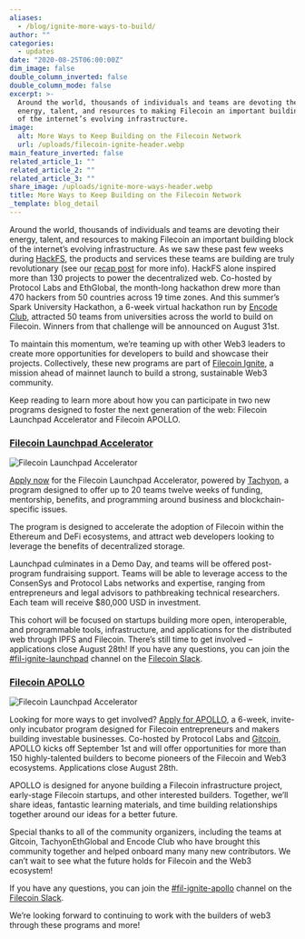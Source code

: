 ```yaml
---
aliases:
  - /blog/ignite-more-ways-to-build/
author: ""
categories:
  - updates
date: "2020-08-25T06:00:00Z"
dim_image: false
double_column_inverted: false
double_column_mode: false
excerpt: >-
  Around the world, thousands of individuals and teams are devoting their
  energy, talent, and resources to making Filecoin an important building block
  of the internet’s evolving infrastructure.
image:
  alt: More Ways to Keep Building on the Filecoin Network
  url: /uploads/filecoin-ignite-header.webp
main_feature_inverted: false
related_article_1: ""
related_article_2: ""
related_article_3: ""
share_image: /uploads/ignite-more-ways-header.webp
title: More Ways to Keep Building on the Filecoin Network
_template: blog_detail
---
```


Around the world, thousands of individuals and teams are devoting their energy, talent, and resources to making Filecoin an important building block of the internet’s evolving infrastructure. As we saw these past few weeks during [HackFS](http://hackfs.com/), the products and services these teams are building are truly revolutionary (see our [recap post](https://filecoin.io/blog/hackfs-finale/) for more info). HackFS alone inspired more than 130 projects to power the decentralized web. Co-hosted by Protocol Labs and EthGlobal, the month-long hackathon drew more than 470 hackers from 50 countries across 19 time zones. And this summer’s Spark University Hackathon, a 6-week virtual hackathon run by [Encode Club](https://www.encode.club/), attracted 50 teams from universities across the world to build on Filecoin. Winners from that challenge will be announced on August 31st.

To maintain this momentum, we’re teaming up with other Web3 leaders to create more opportunities for developers to build and showcase their projects. Collectively, these new programs are part of [Filecoin Ignite](https://hub.fil.org/events/), a mission ahead of mainnet launch to build a strong, sustainable Web3 community.

Keep reading to learn more about how you can participate in two new programs designed to foster the next generation of the web: Filecoin Launchpad Accelerator and Filecoin APOLLO.

### [Filecoin Launchpad Accelerator](https://tachyon.xyz/)

![Filecoin Launchpad Accelerator](https://filecoin.io/vintage/images/blog/ignite-launchpad.jpg)

[Apply now](https://tachyon.submittable.com/submit/170134/filecoin-launchpad-accelerator-powered-by-tachyon) for the Filecoin Launchpad Accelerator, powered by [Tachyon](https://tachyon.xyz/), a program designed to offer up to 20 teams twelve weeks of funding, mentorship, benefits, and programming around business and blockchain-specific issues.

The program is designed to accelerate the adoption of Filecoin within the Ethereum and DeFi ecosystems, and attract web developers looking to leverage the benefits of decentralized storage.

Launchpad culminates in a Demo Day, and teams will be offered post-program fundraising support. Teams will be able to leverage access to the ConsenSys and Protocol Labs networks and expertise, ranging from entrepreneurs and legal advisors to pathbreaking technical researchers. Each team will receive $80,000 USD in investment.

This cohort will be focused on startups building more open, interoperable, and programmable tools, infrastructure, and applications for the distributed web through IPFS and Filecoin. There’s still time to get involved – applications close August 28th! If you have any questions, you can join the [#fil-ignite-launchpad](https://app.slack.com/client/TEHTVS1L6/C0192P674KY) channel on the [Filecoin Slack](https://filecoin.io/slack).

### [Filecoin APOLLO](https://gitcoin.co/hackathon/filecoin/onboard)

![Filecoin Launchpad Accelerator](https://filecoin.io/vintage/images/blog/ignite-apollo.jpg)

Looking for more ways to get involved? [Apply for APOLLO](https://gitcoin.co/hackathon/filecoin/onboard), a 6-week, invite-only incubator program designed for Filecoin entrepreneurs and makers building investable businesses. Co-hosted by Protocol Labs and [Gitcoin](https://gitcoin.co/), APOLLO kicks off September 1st and will offer opportunities for more than 150 highly-talented builders to become pioneers of the Filecoin and Web3 ecosystems. Applications close August 28th.

APOLLO is designed for anyone building a Filecoin infrastructure project, early-stage Filecoin startups, and other interested builders. Together, we’ll share ideas, fantastic learning materials, and time building relationships together around our ideas for a better future.

Special thanks to all of the community organizers, including the teams at Gitcoin, TachyonEthGlobal and Encode Club who have brought this community together and helped onboard many many new contributors. We can’t wait to see what the future holds for Filecoin and the Web3 ecosystem!

If you have any questions, you can join the [#fil-ignite-apollo](https://app.slack.com/client/TEHTVS1L6/C018JLH2P5L) channel on the [Filecoin Slack](https://filecoin.io/slack).

We’re looking forward to continuing to work with the builders of web3 through these programs and more!
